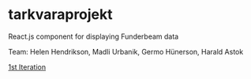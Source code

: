 # tarkvaraprojekt
React.js component for displaying Funderbeam data

Team: Helen Hendrikson, Madli Urbanik, Germo Hünerson, Harald Astok

[1st Iteration](https://github.com/urbanikm/tarkvaraprojekt/wiki/1st-Iteration)
